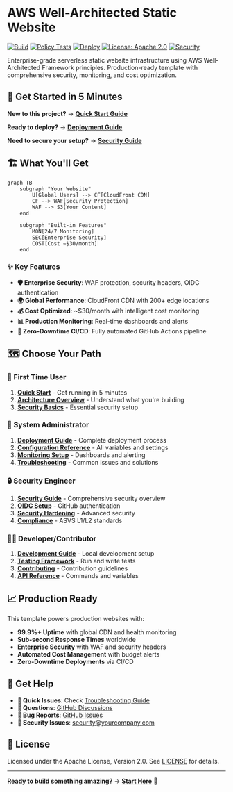 # AWS Well-Architected Static Website

[![Build](https://github.com/celtikill/static-site/actions/workflows/build.yml/badge.svg)](https://github.com/celtikill/static-site/actions/workflows/build.yml)
[![Policy Tests](https://github.com/celtikill/static-site/actions/workflows/test.yml/badge.svg)](https://github.com/celtikill/static-site/actions/workflows/test.yml)
[![Deploy](https://github.com/celtikill/static-site/actions/workflows/deploy.yml/badge.svg)](https://github.com/celtikill/static-site/actions/workflows/deploy.yml)
[![License: Apache 2.0](https://img.shields.io/badge/License-Apache%202.0-blue.svg)](https://opensource.org/licenses/Apache-2.0)
[![Security](https://img.shields.io/badge/Security-ASVS%20L1%2FL2-green)](https://github.com/OWASP/ASVS)

Enterprise-grade serverless static website infrastructure using AWS Well-Architected Framework principles. Production-ready template with comprehensive security, monitoring, and cost optimization.

## 🚀 Get Started in 5 Minutes

**New to this project?** → [**Quick Start Guide**](docs/quick-start.md)

**Ready to deploy?** → [**Deployment Guide**](docs/deployment.md)

**Need to secure your setup?** → [**Security Guide**](docs/security.md)

## 🏗️ What You'll Get

```mermaid
graph TB
    subgraph "Your Website"
        U[Global Users] --> CF[CloudFront CDN]
        CF --> WAF[Security Protection]
        WAF --> S3[Your Content]
    end
    
    subgraph "Built-in Features"
        MON[24/7 Monitoring]
        SEC[Enterprise Security]
        COST[Cost ~$30/month]
    end
```

### ✨ Key Features

- **🛡️ Enterprise Security**: WAF protection, security headers, OIDC authentication
- **🌍 Global Performance**: CloudFront CDN with 200+ edge locations  
- **💰 Cost Optimized**: ~$30/month with intelligent cost monitoring
- **📊 Production Monitoring**: Real-time dashboards and alerts
- **🔄 Zero-Downtime CI/CD**: Fully automated GitHub Actions pipeline

## 🗺️ Choose Your Path

### 👋 First Time User
1. [**Quick Start**](docs/quick-start.md) - Get running in 5 minutes
2. [**Architecture Overview**](docs/architecture.md) - Understand what you're building
3. [**Security Basics**](docs/security.md) - Essential security setup

### 🔧 System Administrator  
1. [**Deployment Guide**](docs/deployment.md) - Complete deployment process
2. [**Configuration Reference**](docs/configuration.md) - All variables and settings
3. [**Monitoring Setup**](docs/monitoring.md) - Dashboards and alerting
4. [**Troubleshooting**](docs/troubleshooting.md) - Common issues and solutions

### 🔒 Security Engineer
1. [**Security Guide**](docs/security.md) - Comprehensive security overview
2. [**OIDC Setup**](docs/oidc-authentication.md) - GitHub authentication
3. [**Security Hardening**](docs/oidc-security-hardening.md) - Advanced security
4. [**Compliance**](docs/compliance.md) - ASVS L1/L2 standards

### 👨‍💻 Developer/Contributor
1. [**Development Guide**](docs/development.md) - Local development setup
2. [**Testing Framework**](test/README.md) - Run and write tests
3. [**Contributing**](docs/contributing.md) - Contribution guidelines
4. [**API Reference**](docs/api-reference.md) - Commands and variables

## 📈 Production Ready

This template powers production websites with:

- **99.9%+ Uptime** with global CDN and health monitoring
- **Sub-second Response Times** worldwide
- **Enterprise Security** with WAF and security headers
- **Automated Cost Management** with budget alerts
- **Zero-Downtime Deployments** via CI/CD

## 🤝 Get Help

- **🚀 Quick Issues**: Check [Troubleshooting Guide](docs/troubleshooting.md)
- **💬 Questions**: [GitHub Discussions](https://github.com/celtikill/static-site/discussions) 
- **🐛 Bug Reports**: [GitHub Issues](https://github.com/celtikill/static-site/issues)
- **📧 Security Issues**: security@yourcompany.com

## 📄 License

Licensed under the Apache License, Version 2.0. See [LICENSE](LICENSE) for details.

---

**Ready to build something amazing?** → [**Start Here**](docs/quick-start.md) 🚀